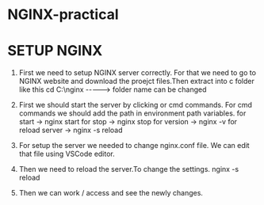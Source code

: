 # NGINX-practical

# SETUP NGINX
1. First we need to setup NGINX server correctly. For that we need to go to NGINX website and download the proejct files.Then extract into c folder like this
   cd C:\nginx -----> folder name can be changed

2. First we should start the server by clicking or cmd commands. For cmd commands we should add the path in environment path variables.
   for start  -> nginx start
   for stop   -> nginx stop
   for version   -> nginx -v
   for reload server   -> nginx -s reload
   
4. For setup the server we needed to change nginx.conf file. We can edit that file using VSCode editor.

5. Then we need to reload the server.To change the settings.
   nginx -s reload

6. Then we can work / access and see the newly changes.
